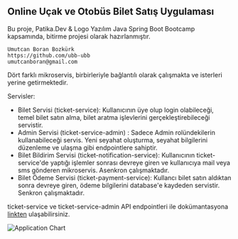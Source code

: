 ## Online Uçak ve Otobüs Bilet Satış Uygulaması


Bu proje, Patika.Dev & Logo Yazılım Java Spring Boot Bootcamp kapsamında, bitirme projesi olarak hazırlanmıştır.

```
Umutcan Boran Bozkürk
https://github.com/ubb-ubb
umutcanboran@gmail.com
```

Dört farklı mikroservis, birbirleriyle bağlantılı olarak çalışmakta ve isterleri yerine getirmektedir.

Servisler:

- Bilet Servisi (ticket-service): Kullanıcının üye olup login olabileceği, temel bilet satın alma, bilet aratma işlevlerini gerçekleştirebileceği servistir.
- Admin Servisi (ticket-service-admin) : Sadece Admin rolündekilerin kullanabileceği servis. Yeni seyahat oluşturma, seyahat bilgilerini düzenleme ve ulaşma gibi endpointlere sahiptir.
- Bilet Bildirim Servisi (ticket-notification-service): Kullanıcının ticket-service'de yaptığı işlemler sonrası devreye giren ve kullanıcıya mail veya sms gönderen mikroservis. Asenkron çalışmaktadır.
- Bilet Ödeme Servisi (ticket-payment-service): Kullancı bilet satın aldıktan sonra devreye giren, ödeme bilgilerini database'e kaydeden servistir. Senkron çalışmaktadır.

ticket-service ve ticket-service-admin API endpointleri ile dokümantasyona [linkten](https://documenter.getpostman.com/view/19776700/VUjMoRFu) ulaşabilirsiniz. 

![Application Chart](https://i.ibb.co/t4N8R0n/final-drawio.png)
